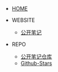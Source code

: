* [HOME](home.md)

* WEBSITE
  * [公开笔记](https://cyd1310997.github.io/md/#/home)

* REPO
  * [公开笔记仓库](https://github.com/cyd1310997/md)
  * [Github-Stars](https://github.com/cyd1310997?tab=stars)
